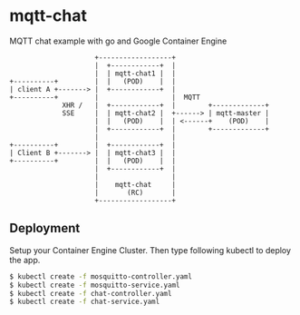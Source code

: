 # mqtt-chat

MQTT chat example with go and Google Container Engine

```
                     +------------------+
                     |  +------------+  |
                     |  | mqtt-chat1 |  |
+----------+         |  |   (POD)    |  |
| client A +-------> |  +------------+  |
+----------+         |                  |  MQTT
             XHR /   |  +------------+  |        +-------------+
             SSE     |  | mqtt-chat2 |  +------> | mqtt-master |
                     |  |   (POD)    |  | <------+    (POD)    |
                     |  +------------+  |        +-------------+
                     |                  |
+----------+         |  +------------+  |
| Client B +-------> |  | mqtt-chat3 |  |
+----------+         |  |   (POD)    |  |
                     |  +------------+  |
                     |                  |
                     |    mqtt-chat     |
                     |       (RC)       |
                     +------------------+
```

## Deployment

Setup your Container Engine Cluster. Then type following kubectl to deploy the app.

```bash
$ kubectl create -f mosquitto-controller.yaml
$ kubectl create -f mosquitto-service.yaml
$ kubectl create -f chat-controller.yaml
$ kubectl create -f chat-service.yaml
```

